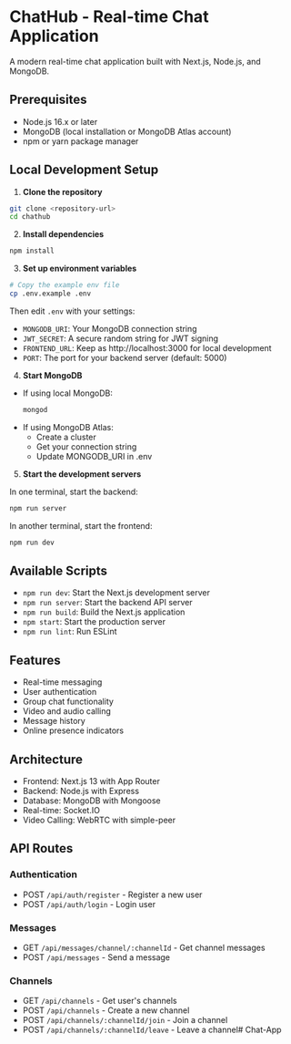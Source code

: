 # ChatHub - Real-time Chat Application

A modern real-time chat application built with Next.js, Node.js, and MongoDB.

## Prerequisites

- Node.js 16.x or later
- MongoDB (local installation or MongoDB Atlas account)
- npm or yarn package manager

## Local Development Setup

1. **Clone the repository**
```bash
git clone <repository-url>
cd chathub
```

2. **Install dependencies**
```bash
npm install
```

3. **Set up environment variables**
```bash
# Copy the example env file
cp .env.example .env
```

Then edit `.env` with your settings:
- `MONGODB_URI`: Your MongoDB connection string
- `JWT_SECRET`: A secure random string for JWT signing
- `FRONTEND_URL`: Keep as http://localhost:3000 for local development
- `PORT`: The port for your backend server (default: 5000)

4. **Start MongoDB**
- If using local MongoDB:
  ```bash
  mongod
  ```
- If using MongoDB Atlas:
  - Create a cluster
  - Get your connection string
  - Update MONGODB_URI in .env

5. **Start the development servers**

In one terminal, start the backend:
```bash
npm run server
```

In another terminal, start the frontend:
```bash
npm run dev
```

## Available Scripts

- `npm run dev`: Start the Next.js development server
- `npm run server`: Start the backend API server
- `npm run build`: Build the Next.js application
- `npm start`: Start the production server
- `npm run lint`: Run ESLint

## Features

- Real-time messaging
- User authentication
- Group chat functionality
- Video and audio calling
- Message history
- Online presence indicators

## Architecture

- Frontend: Next.js 13 with App Router
- Backend: Node.js with Express
- Database: MongoDB with Mongoose
- Real-time: Socket.IO
- Video Calling: WebRTC with simple-peer

## API Routes

### Authentication
- POST `/api/auth/register` - Register a new user
- POST `/api/auth/login` - Login user

### Messages
- GET `/api/messages/channel/:channelId` - Get channel messages
- POST `/api/messages` - Send a message

### Channels
- GET `/api/channels` - Get user's channels
- POST `/api/channels` - Create a new channel
- POST `/api/channels/:channelId/join` - Join a channel
- POST `/api/channels/:channelId/leave` - Leave a channel# Chat-App
